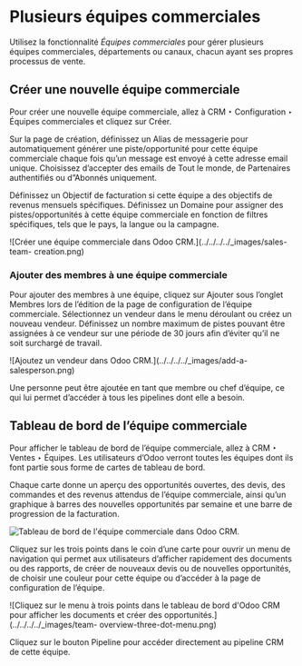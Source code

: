 # Plusieurs équipes commerciales

Utilisez la fonctionnalité _Équipes commerciales_ pour gérer plusieurs équipes
commerciales, départements ou canaux, chacun ayant ses propres processus de
vente.

## Créer une nouvelle équipe commerciale

Pour créer une nouvelle équipe commerciale, allez à CRM ‣ Configuration ‣
Équipes commerciales et cliquez sur Créer.

Sur la page de création, définissez un Alias de messagerie pour
automatiquement générer une piste/opportunité pour cette équipe commerciale
chaque fois qu’un message est envoyé à cette adresse email unique. Choisissez
d’accepter des emails de Tout le monde, de Partenaires authentifiés ou
d”Abonnés uniquement.

Définissez un Objectif de facturation si cette équipe a des objectifs de
revenus mensuels spécifiques. Définissez un Domaine pour assigner des
pistes/opportunités à cette équipe commerciale en fonction de filtres
spécifiques, tels que le pays, la langue ou la campagne.

![Créer une équipe commerciale dans Odoo CRM.](../../../../_images/sales-team-
creation.png)

### Ajouter des membres à une équipe commerciale

Pour ajouter des membres à une équipe, cliquez sur Ajouter sous l’onglet
Membres lors de l’édition de la page de configuration de l’équipe commerciale.
Sélectionnez un vendeur dans le menu déroulant ou créez un nouveau vendeur.
Définissez un nombre maximum de pistes pouvant être assignées à ce vendeur sur
une période de 30 jours afin d’éviter qu’il ne soit surchargé de travail.

![Ajoutez un vendeur dans Odoo CRM.](../../../../_images/add-a-
salesperson.png)

Une personne peut être ajoutée en tant que membre ou chef d’équipe, ce qui lui
permet d’accéder à tous les pipelines dont elle a besoin.

## Tableau de bord de l’équipe commerciale

Pour afficher le tableau de bord de l’équipe commerciale, allez à CRM ‣ Ventes
‣ Équipes. Les utilisateurs d’Odoo verront toutes les équipes dont ils font
partie sous forme de cartes de tableau de bord.

Chaque carte donne un aperçu des opportunités ouvertes, des devis, des
commandes et des revenus attendus de l’équipe commerciale, ainsi qu’un
graphique à barres des nouvelles opportunités par semaine et une barre de
progression de la facturation.

![Tableau de bord de l'équipe commerciale dans Odoo
CRM.](../../../../_images/sales-team-overview.png)

Cliquez sur les trois points dans le coin d’une carte pour ouvrir un menu de
navigation qui permet aux utilisateurs d’afficher rapidement des documents ou
des rapports, de créer de nouveaux devis ou de nouvelles opportunités, de
choisir une couleur pour cette équipe ou d’accéder à la page de configuration
de l’équipe.

![Cliquez sur le menu à trois points dans le tableau de bord d'Odoo CRM pour
afficher les documents et créer des opportunités.](../../../../_images/team-
overview-three-dot-menu.png)

Cliquez sur le bouton Pipeline pour accéder directement au pipeline CRM de
cette équipe.

